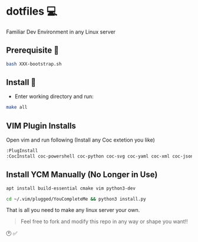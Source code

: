 # dotfiles :computer:

Familiar Dev Environment in any Linux server

## Prerequisite :traffic_light:

```bash
bash XXX-bootstrap.sh
```

## Install :beginner:

* Enter working directory and run:

```bash
make all
```

## VIM Plugin Installs

Open vim and run following (Install any Coc extetion you like)

```bash
:PlugInstall
:CocInstall coc-powershell coc-python coc-svg coc-yaml coc-xml coc-json
```

## Install YCM Manually (No Longer in Use)
```bash
apt install build-essential cmake vim python3-dev

cd ~/.vim/plugged/YouCompleteMe && python3 install.py
```

That is all you need to make any linux server your own.

> Feel free to fork and modify this repo in any way or shape you want!!


:clock1: :white_check_mark:
